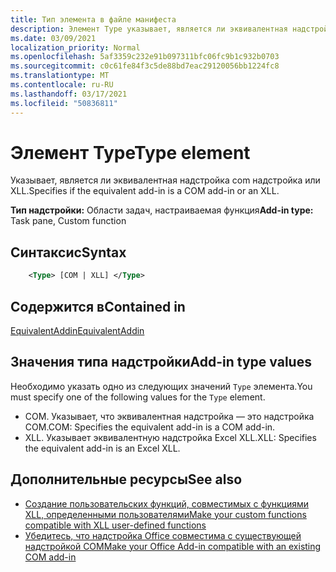 ```yaml
---
title: Тип элемента в файле манифеста
description: Элемент Type указывает, является ли эквивалентная надстройка com надстройка или XLL.
ms.date: 03/09/2021
localization_priority: Normal
ms.openlocfilehash: 5af3359c232e91b097311bfc06fc9b1c932b0703
ms.sourcegitcommit: c0c61fe84f3c5de88bd7eac29120056bb1224fc8
ms.translationtype: MT
ms.contentlocale: ru-RU
ms.lasthandoff: 03/17/2021
ms.locfileid: "50836811"
---
```

# <a name="type-element"></a><span data-ttu-id="f0aab-103">Элемент Type</span><span class="sxs-lookup"><span data-stu-id="f0aab-103">Type element</span></span>

<span data-ttu-id="f0aab-104">Указывает, является ли эквивалентная надстройка com надстройка или XLL.</span><span class="sxs-lookup"><span data-stu-id="f0aab-104">Specifies if the equivalent add-in is a COM add-in or an XLL.</span></span>

<span data-ttu-id="f0aab-105">**Тип надстройки:** Области задач, настраиваемая функция</span><span class="sxs-lookup"><span data-stu-id="f0aab-105">**Add-in type:** Task pane, Custom function</span></span>

## <a name="syntax"></a><span data-ttu-id="f0aab-106">Синтаксис</span><span class="sxs-lookup"><span data-stu-id="f0aab-106">Syntax</span></span>

```XML
    <Type> [COM | XLL] </Type>  
```

## <a name="contained-in"></a><span data-ttu-id="f0aab-107">Содержится в</span><span class="sxs-lookup"><span data-stu-id="f0aab-107">Contained in</span></span>

[<span data-ttu-id="f0aab-108">EquivalentAddin</span><span class="sxs-lookup"><span data-stu-id="f0aab-108">EquivalentAddin</span></span>](equivalentaddin.md)

## <a name="add-in-type-values"></a><span data-ttu-id="f0aab-109">Значения типа надстройки</span><span class="sxs-lookup"><span data-stu-id="f0aab-109">Add-in type values</span></span>

<span data-ttu-id="f0aab-110">Необходимо указать одно из следующих значений `Type` элемента.</span><span class="sxs-lookup"><span data-stu-id="f0aab-110">You must specify one of the following values for the `Type` element.</span></span>

- <span data-ttu-id="f0aab-111">COM. Указывает, что эквивалентная надстройка — это надстройка COM.</span><span class="sxs-lookup"><span data-stu-id="f0aab-111">COM: Specifies the equivalent add-in is a COM add-in.</span></span>
- <span data-ttu-id="f0aab-112">XLL. Указывает эквивалентную надстройка Excel XLL.</span><span class="sxs-lookup"><span data-stu-id="f0aab-112">XLL: Specifies the equivalent add-in is an Excel XLL.</span></span>

## <a name="see-also"></a><span data-ttu-id="f0aab-113">Дополнительные ресурсы</span><span class="sxs-lookup"><span data-stu-id="f0aab-113">See also</span></span>

- [<span data-ttu-id="f0aab-114">Создание пользовательских функций, совместимых с функциями XLL, определенными пользователями</span><span class="sxs-lookup"><span data-stu-id="f0aab-114">Make your custom functions compatible with XLL user-defined functions</span></span>](../../excel/make-custom-functions-compatible-with-xll-udf.md)
- [<span data-ttu-id="f0aab-115">Убедитесь, что надстройка Office совместима с существующей надстройкой COM</span><span class="sxs-lookup"><span data-stu-id="f0aab-115">Make your Office Add-in compatible with an existing COM add-in</span></span>](../../develop/make-office-add-in-compatible-with-existing-com-add-in.md)